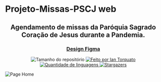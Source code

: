 <h1> Projeto-Missas-PSCJ web </h1>
 <h2 align="center"> Agendamento de missas da Paróquia Sagrado Coração de Jesus durante a Pandemia. </h2>
 
 <h3 align="center"> <a href="https://www.figma.com/file/mfEltQVbOUXwJQtViqHOWi/Web" target="_blank">Design Figma</a> </h3>
 
<p align="center">
  <img alt="Tamanho do repositório" src="https://img.shields.io/github/repo-size/IanTorquato/Projeto_PSCJ-Web">
  
  <a href="https://www.instagram.com/ian_1408/">
    <img alt="Feito por Ian Torquato" src="https://img.shields.io/badge/made%20by-Ian%20Torquato-%2304D361">
  </a>
  
  <a href="https://github.com/IanTorquato/Projeto_PSCJ-Web/search?l=typescript">
    <img alt="Quantidade de linguagens" src="https://img.shields.io/github/languages/count/IanTorquato/Projeto_PSCJ-Web">
  </a>
  
  <a href="https://github.com/IanTorquato/Projeto_PSCJ-Web/stargazers">
    <img alt="Stargazers" src="https://img.shields.io/github/stars/IanTorquato/Projeto_PSCJ-Web">
  </a>
</p>

<img alt="Page Home" src="https://raw.githubusercontent.com/IanTorquato/Projeto_PSCJ-Web/development/preview/pageHome.png">